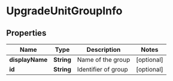 # UpgradeUnitGroupInfo

## Properties
Name | Type | Description | Notes
------------ | ------------- | ------------- | -------------
**displayName** | **String** | Name of the group |  [optional]
**id** | **String** | Identifier of group |  [optional]

